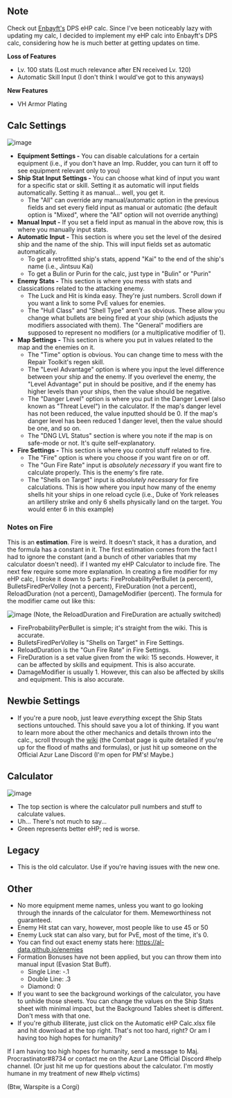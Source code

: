 ## Note
Check out [Enbayft's](https://github.com/Enbayft/Random-AL-Stuff) DPS eHP calc. Since I've been noticeably lazy with updating my calc, I decided to implement my eHP calc into Enbayft's DPS calc, considering how he is much better at getting updates on time.

**Loss of Features**
* Lv. 100 stats (Lost much relevance after EN received Lv. 120)
* Automatic Skill Input (I don't think I would've got to this anyways)

**New Features**
* VH Armor Plating

## Calc Settings

![image](https://cdn.discordapp.com/attachments/391458004454604811/603000555219976193/unknown.png)

* **Equipment Settings -** You can disable calculations for a certain equipment (i.e., if you don't have an Imp. Rudder, you can turn it off to see equipment relevant only to you)
* **Ship Stat Input Settings -** You can choose what kind of input you want for a specific stat or skill. Setting it as automatic will input fields automatically. Setting it as manual... well, you get it. 
   * The "All" can override any manual/automatic option in the previous fields and set every field input as manual or automatic (the default option is "Mixed", where the "All" option will not override anything)
* **Manual Input -** If you set a field input as manual in the above row, this is where you manually input stats.
* **Automatic Input -** This section is where you set the level of the desired ship and the name of the ship. This will input fields set as automatic automatically.
   * To get a retrofitted ship's stats, append "Kai" to the end of the ship's name (i.e., Jintsuu Kai)
   * To get a Bulin or Purin for the calc, just type in "Bulin" or "Purin"
* **Enemy Stats -** This section is where you mess with stats and classications related to the attacking enemy.
   * The Luck and Hit is kinda easy. They're just numbers. Scroll down if you want a link to some PvE values for enemies.
   * The "Hull Class" and "Shell Type" aren't as obvious. These allow you change what bullets are being fired at your ship (which adjusts the modifiers associated with them). The "General" modifiers are supposed to represent no modifiers (or a multiplicative modifier of 1).
* **Map Settings -** This section is where you put in values related to the map and the enemies on it.
   * The "Time" option is obvious. You can change time to mess with the Repair Toolkit's regen skill.
   * The "Level Advantage" option is where you input the level difference between your ship and the enemy. If you overlevel the enemy, the "Level Advantage" put in should be positive, and if the enemy has higher levels than your ships, then the value should be negative.
   * The "Danger Level" option is where you put in the Danger Level (also known as "Threat Level") in the calculator. If the map's danger level has not been reduced, the value inputted should be 0. If the map's danger level has been reduced 1 danger level, then the value should be one, and so on.
   * The "DNG LVL Status" section is where you note if the map is on safe-mode or not. It's quite self-explanatory.
* **Fire Settings -** This section is where you control stuff related to fire.
   * The "Fire" option is where you choose if you want fire on or off.
   * The "Gun Fire Rate" input is *absolutely necessary* if you want fire to calculate properly. This is the enemy's fire rate.
   * The "Shells on Target" input is *absolutely necessary* for fire calculations. This is how where you input how many of the enemy shells hit your ships in one reload cycle (i.e., Duke of York releases an artillery strike and only 6 shells physically land on the target. You would enter 6 in this example)

### Notes on Fire

This is an **estimation**. Fire is weird. It doesn't stack, it has a duration, and the formula has a constant in it. The first estimation comes from the fact I had to ignore the constant (and a bunch of other variables that my calculator doesn't need). if I wanted my eHP Calculator to include fire. The next few require some more explanation. In creating a fire modifier for my eHP calc, I broke it down to 5 parts: FireProbabilityPerBullet (a percent), BulletsFiredPerVolley (not a percent), FireDuration (not a percent), ReloadDuration (not a percent), DamageModifier (percent). The formula for the modifier came out like this:

![image](https://cdn.discordapp.com/attachments/391458004454604811/593565575096041482/unknown.png)
(Note, the ReloadDuration and FireDuration are actually switched)

* FireProbabilityPerBullet is simple; it's straight from the wiki. This is accurate.
* BulletsFiredPerVolley is "Shells on Target" in Fire Settings.
* ReloadDuration is the "Gun Fire Rate" in Fire Settings.
* FireDuration is a set value given from the wiki: 15 seconds. However, it can be affected by skills and equipment. This is also accurate.
* DamageModifier is usually 1. However, this can also be affected by skills and equipment. This is also accurate.

## Newbie Settings
* If you're a pure noob, just leave *everything* except the Ship Stats sections untouched. This should save you a lot of thinking. If you want to learn more about the other mechanics and details thrown into the calc., scroll through the [wiki](https://azurlane.koumakan.jp) (the Combat page is quite detailed if you're up for the flood of maths and formulas), or just hit up someone on the Official Azur Lane Discord (I'm open for PM's! Maybe.)

## Calculator
![image](https://cdn.discordapp.com/attachments/391458004454604811/602998321526865926/unknown.png)

* The top section is where the calculator pull numbers and stuff to calculate values.
* Uh... There's not much to say...
* Green represents better eHP; red is worse.

## Legacy
* This is the old calculator. Use if you're having issues with the new one.

## Other
* No more equipment meme names, unless you want to go looking through the innards of the calculator for them. Memeworthiness not guaranteed.
* Enemy Hit stat can vary, however, most people like to use 45 or 50
* Enemy Luck stat can also vary, but for PvE, most of the time, it's 0.
* You can find out exact enemy stats here: https://al-data.github.io/enemies
* Formation Bonuses have not been applied, but you can throw them into manual input (Evasion Stat Buff).
    * Single Line: -.1
    * Double Line: .3
    * Diamond: 0
* If you want to see the background workings of the calculator, you have to unhide those sheets. You can change the values on the Ship Stats sheet with minimal impact, but the Background Tables sheet is different. Don't mess with that one.
* If you're github illiterate, just click on the Automatic eHP Calc.xlsx file and hit download at the top right. That's not too hard, right? Or am I having too high hopes for humanity?


If I am having too high hopes for humanity, send a message to Maj. Procrastinator#8734 or contact me on the Azur Lane Official Discord #help channel. (Or just hit me up for questions about the calculator. I'm mostly humane in my treatment of new #help victims)

(Btw, Warspite is a Corgi)
